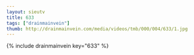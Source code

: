 ```yaml
--- 
layout: sieutv
title: 633
tags: ["drainmainvein"]
thumb: http://drainmainvein.com/media/videos/tmb/000/004/633/1.jpg
---
```

{% include drainmainvein key="633" %} 
